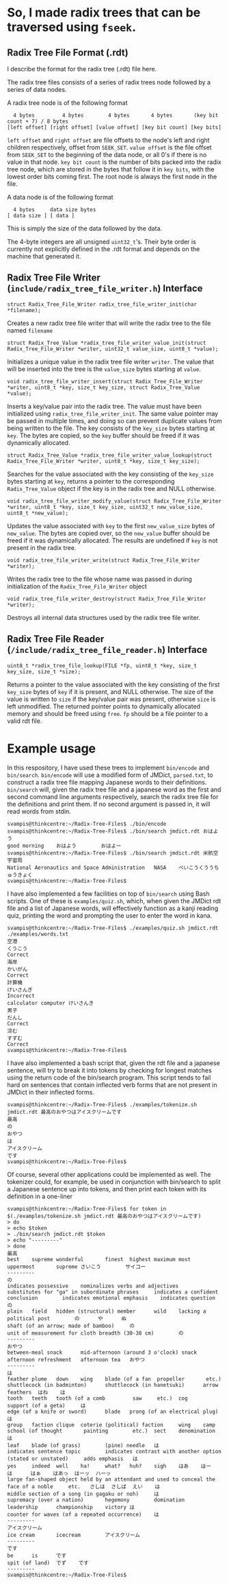 # So, I made radix trees that can be traversed using `fseek`. 

## Radix Tree File Format (.rdt)
I describe the format for the radix tree (.rdt) file here.

The radix tree files consists of a series of radix trees node followed by a series of data nodes.

A radix tree node is of the following format


``` 
  4 bytes         4 bytes        4 bytes       4 bytes       (key bit count + 7) / 8 bytes
[left offset] [right offset] [value offset] [key bit count] [key bits]
```

`left offset` and `right offset` are file offsets to the node's left and right children respectively, offset from `SEEK_SET`.
`value offset` is the file offset from `SEEK_SET` to the beginning of the data node, or all 0's if there is no value in that node.
`key bit count` is the number of bits packed into the radix tree node, which are stored in the bytes that follow it in `key bits`, with the lowest order bits coming first.
The root node is always the first node in the file.

A data node is of the following format
```
  4 bytes     data size bytes
[ data size ] [ data ]
```

This is simply the size of the data followed by the data.

The 4-byte integers are all unsigned `uint32_t`'s. Their byte order is currently not explicitly defined in the .rdt format and depends on the machine that generated it.

## Radix Tree File Writer (`include/radix_tree_file_writer.h`) Interface
```
struct Radix_Tree_File_Writer radix_tree_file_writer_init(char *filename);
```
Creates a new radix tree file writer that will write the radix tree to the file named `filename`

```
struct Radix_Tree_Value *radix_tree_file_writer_value_init(struct Radix_Tree_File_Writer *writer, uint32_t value_size, uint8_t *value);
```
Initializes a unique value in the radix tree file writer `writer`. The value that will be inserted into the tree is the `value_size` bytes starting at `value`.

```
void radix_tree_file_writer_insert(struct Radix_Tree_File_Writer *writer, uint8_t *key, size_t key_size, struct Radix_Tree_Value *value);
```
Inserts a key/value pair into the radix tree. The value must have been initialized using `radix_tree_file_writer_init`. The same value pointer may be passed in multiple times, and doing so can prevent duplicate values from being written to the file. The key consists of the `key_size` bytes starting at `key`. The bytes are copied, so the `key` buffer should be freed if it was dynamically allocated.

```
struct Radix_Tree_Value *radix_tree_file_writer_value_lookup(struct Radix_Tree_File_Writer *writer, uint8_t *key, size_t key_size);
```
Searches for the value associated with the key consisting of the `key_size` bytes starting at `key`, returns a pointer to the corresponding `Radix_Tree_Value` object if the key is in the radix tree and NULL otherwise.

```
void radix_tree_file_writer_modify_value(struct Radix_Tree_File_Writer *writer, uint8_t *key, size_t key_size, uint32_t new_value_size, uint8_t *new_value);
```
Updates the value associated with `key` to the first `new_value_size` bytes of `new_value`. The bytes are copied over, so the `new_value` buffer should be freed if it was dynamically allocated. The results are undefined if `key` is not present in the radix tree.

```
void radix_tree_file_writer_write(struct Radix_Tree_File_Writer *writer);
```
Writes the radix tree to the file whose name was passed in during initialization of the `Radix_Tree_File_Writer` object

```
void radix_tree_file_writer_destroy(struct Radix_Tree_File_Writer *writer);
```
Destroys all internal data structures used by the radix tree file writer.

## Radix Tree File Reader (`/include/radix_tree_file_reader.h`) Interface

```
uint8_t *radix_tree_file_lookup(FILE *fp, uint8_t *key, size_t key_size, size_t *size);
```
Returns a pointer to the value associated with the key consisting of the first `key_size` bytes of `key` if it is present, and NULL otherwise. The size of the value is written to `size` if the key/value pair was present, otherwise `size` is left unmodified. The returned pointer points to dynamically allocated memory and should be freed using `free`. `fp` should be a file pointer to a valid rdt file.



# Example usage
In this respository, I have used these trees to implement `bin/encode` and `bin/search`. `bin/encode` will use a modified form of JMDict, `parsed.txt`, to construct a radix tree file mapping Japanese words to their definitions. `bin/search` will, given the radix tree file and a japanese word as the first and second command line arguments respectively, search the radix tree file for the definitions and print them. If no second argument is passed in, it will read words from stdin.
```
svampis@thinkcentre:~/Radix-Tree-Files$ ./bin/encode
svampis@thinkcentre:~/Radix-Tree-Files$ ./bin/search jmdict.rdt おはよう
good morning    おはよう        おはよー
svampis@thinkcentre:~/Radix-Tree-Files$ ./bin/search jmdict.rdt 米航空宇宙局
National Aeronautics and Space Administration   NASA    べいこうくううちゅうきょく
svampis@thinkcentre:~/Radix-Tree-Files$
```

I have also implemented a few facilities on top of `bin/search` using Bash scripts. One of these is `examples/quiz.sh`, which, when given the JMDict rdt file and a list of Japanese words, will effectively function as a kanji reading quiz, printing the word and prompting the user to enter the word in kana.

```
svampis@thinkcentre:~/Radix-Tree-Files$ ./examples/quiz.sh jmdict.rdt ./examples/words.txt
空港
くうこう
Correct
海岸
かいがん
Correct
計算機
けいさんぎ
Incorrect
calculator computer けいさんき
男子
だんし
Correct
涼む
すずむ
Correct
svampis@thinkcentre:~/Radix-Tree-Files$
```

I have also implemented a bash script that, given the rdt file and a japanese sentence, will try to break it into tokens by checking for longest matches using the return code of the bin/search program. This script tends to fail hard on sentences that contain inflected verb forms that are not present in JMDict in their inflected forms.
```
svampis@thinkcentre:~/Radix-Tree-Files$ ./examples/tokenize.sh jmdict.rdt 最高のおやつはアイスクリームです
最高
の
おやつ
は
アイスクリーム
です
svampis@thinkcentre:~/Radix-Tree-Files$
```

Of course, several other applications could be implemented as well. The tokenizer could, for example, be used in conjunction with bin/search to split a Japanese sentence up into tokens, and then print each token with its definition in a one-liner

```
svampis@thinkcentre:~/Radix-Tree-Files$ for token in $(./examples/tokenize.sh jmdict.rdt 最高のおやつはアイスクリームです)
> do
> echo $token
> ./bin/search jmdict.rdt $token
> echo "---------"
> done
最高
best    supreme wonderful       finest  highest maximum most    uppermost       supreme さいこう        サイコー
---------
の
indicates possessive    nominalizes verbs and adjectives        substitutes for "ga" in subordinate phrases     indicates a confident conclusion        indicates emotional emphasis    indicates question       の
plain   field   hidden (structural) member      wild    lacking a political post        の      や      ぬ
shaft (of an arrow; made of bamboo)     の
unit of measurement for cloth breadth (30-38 cm)        の
---------
おやつ
between-meal snack      mid-afternoon (around 3 o'clock) snack  afternoon refreshment   afternoon tea   おやつ
---------
は
feather plume   down    wing    blade (of a fan  propeller       etc.)  shuttlecock (in badminton)      shuttlecock (in hanetsuki)      arrow feathers  はね    は
tooth   teeth   tooth (of a comb         saw     etc.)  cog     support (of a geta)     は
edge (of a knife or sword)      blade   prong (of an electrical plug)   は
group   faction clique  coterie (political) faction     wing    camp    school (of thought       painting        etc.)  sect    denomination    は
leaf    blade (of grass)        (pine) needle   は
indicates sentence topic        indicates contrast with another option (stated or unstated)     adds emphasis   は
yes     indeed  well    ha!     what?   huh?    sigh    はあ    はー    は      はぁ    はあっ  はーッ  ハーッ
large fan-shaped object held by an attendant and used to conceal the face of a noble     etc.   さしは  さしば  えい    は
middle section of a song (in gagaku or noh)     は
supremacy (over a nation)       hegemony        domination      leadership      championship    victory は
counter for waves (of a repeated occurrence)    は
---------
アイスクリーム
ice cream       icecream        アイスクリーム
---------
です
be      is      です
spit (of land)  でず    です
---------
svampis@thinkcentre:~/Radix-Tree-Files$
```
